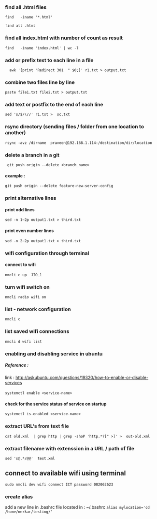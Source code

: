 ### find all .html files
`find   -iname '*.html'`

`find all .html`
### find all index.html with number of count as result
`find   -iname 'index.html' | wc -l `

### add or prefix text to each line in a file
`  awk '{print "Redirect 301  " $0;}' r1.txt > output.txt`

### combine two files line by line 
`paste file1.txt file2.txt > output.txt`

### add text or postfix to the end of each line 
`sed 's/$/\//' r1.txt >  sc.txt`
### rsync directory (sending files / folder from one location to another) 
`rsync -avz /dirname  praveen@192.168.1.114:/destination/dir/location`

### delete a branch in a git
` git push origin --delete <branch_name>`

#### example :
`git push origin --delete feature-new-server-config`

### print alternative lines
#### print odd lines
`sed -n 1~2p output1.txt > third.txt`

#### print even number lines
`sed -n 2~2p output1.txt > third.txt`

### wifi configuration through terminal
#### connect to wifi
`nmcli c up  JIO_1`

### turn wifi switch on
`nmcli radio wifi on`

### list - network configuration 
`nmcli c`

### list saved wifi connections
`nmcli d wifi list`


### enabling and disabling service in ubuntu
##### Reference :
link : http://askubuntu.com/questions/19320/how-to-enable-or-disable-services

####
`systemctl enable <service-name>`
#### check for the service  status of service on startup
`systemctl is-enabled <service-name>`

### extract URL's from text file
`cat old.xml  | grep http | grep -shoP 'http.*?[" >]' >  out-old.xml`

### extract filename with extenssion in a URL / path of file 
`sed 's@.*/@@'  test.xml`

## connect to available wifi using terminal 
`sudo nmcli dev wifi connect ICT password 002062623`

### create alias 
add a new line in .bashrc file located in :
~/.bashrc
`alias mylocation='cd /home/nerkar/testing/'`